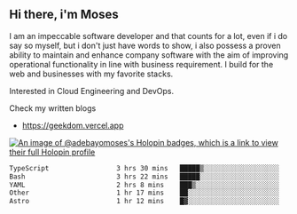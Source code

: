 ## Hi there, i'm Moses

I am an impeccable software developer and that counts for a lot, even if i do say so myself, but i don't just have words to show, i also possess a proven ability to maintain and enhance company software with the aim of improving operational functionality in line with business requirement. I build for the web and businesses with my favorite stacks.

Interested in Cloud Engineering and DevOps.

Check my written blogs
- https://geekdom.vercel.app

[![An image of @adebayomoses's Holopin badges, which is a link to view their full Holopin profile](https://holopin.me/adebayomoses)](https://holopin.io/@adebayomoses)

<!--START_SECTION:waka-->

```txt
TypeScript                 3 hrs 30 mins   █████▒░░░░░░░░░░░░░░░░░░░   21.16 %
Bash                       3 hrs 22 mins   █████░░░░░░░░░░░░░░░░░░░░   20.37 %
YAML                       2 hrs 8 mins    ███▒░░░░░░░░░░░░░░░░░░░░░   12.93 %
Other                      1 hr 17 mins    ██░░░░░░░░░░░░░░░░░░░░░░░   07.79 %
Astro                      1 hr 12 mins    █▓░░░░░░░░░░░░░░░░░░░░░░░   07.30 %
```

<!--END_SECTION:waka-->
